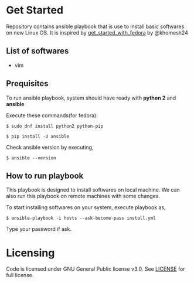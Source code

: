 # Get Started 

Repository contains ansible playbook that is use to install basic softwares on new Linux OS. It is inspired by [get_started_with_fedora](https://github.com/khomesh24/get_started_with_fedora/) by @khomesh24

## List of softwares

- vim 

## Prequisites

To run ansible playbook, system should have ready with **python 2** and **ansible**

Execute these commands(for fedora):

```$ sudo dnf install python2 python-pip```

```$ pip install -U ansible```

Check ansible version by executing,

```$ ansible --version```

## How to run playbook

This playbook is designed to install softwares on local machine. We can also run this playbook on remote machines with some changes. 

To start installing softwares on your system, execute playbook as,

```$ ansible-playbook -i hosts --ask-become-pass install.yml```

Type your password if ask.

# Licensing

Code is licensed under GNU General Public license v3.0. See [LICENSE](https://github.com/akshay196/get-started/blob/master/LICENSE) for full license.
